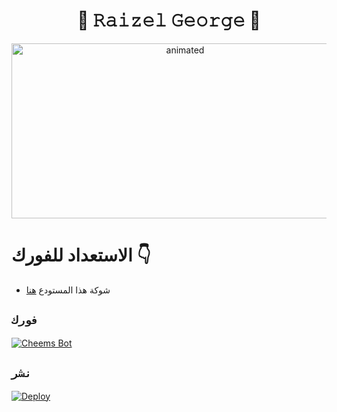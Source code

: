 

<h1 align="center">🔱 𝚁𝚊𝚒𝚣𝚎𝚕 𝙶𝚎𝚘𝚛𝚐𝚎 🔱<br></h1>
<p align="center">
<img src="https://telegra.ph/file/39272916fd98efa5fec86.jpg" alt="animated" width="540" height="280" />


# الاستعداد للفورك 👇

- شوكة هذا المستودع [هنا](https://github.com/DGXeon/CheemsBot-MD4/fork)

## `فورك`
[![Cheems Bot](https://repl.it/badge/github/quiec/whatsasena)](https://replit.com/@DGXeon/Cheems-Bot-Multi-Device-Qr-Code-Generator?output%20only=1&lite=1#index.js)


## `نشر`

[![Deploy](https://www.herokucdn.com/deploy/button.svg)](https://dashboard.heroku.com/new?template=https://github.com/Raizelbot/CheemsBot-MD4)


